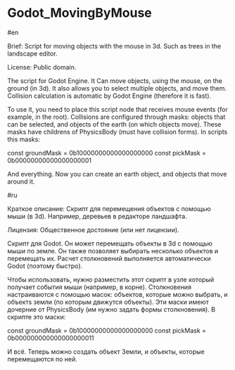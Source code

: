 # Godot_MovingByMouse

#en

Brief: Script for moving objects with the mouse in 3d. Such as trees in the landscape editor.

License: Public domain.

The script for Godot Engine. It Can move objects, using the mouse, on the ground (in 3d).
It also allows you to select multiple objects, and move them.
Collision calculation is automatic by Godot Engine (therefore it is fast).

To use it, you need to place this script node that receives mouse events (for example, in the root).
Collisions are configured through masks: objects that can be selected, and objects of the earth (on which objects move). 
These masks have childrens of PhysicsBody (must have collision forms). In scripts this masks:

const groundMask = 0b10000000000000000000
const pickMask = 0b00000000000000000001

And everything. Now you can create an earth object, and objects that move around it.




#ru

Краткое описание: Скрипт для перемещения объектов с помощью мыши (в 3d). Например, деревьев в редакторе ландшафта.

Лицензия: Общественное достояние (или нет лицензии).

Скрипт для Godot. Он может перемещать объекты в 3d с помощью мыши по земле.
Он также позволяет выбирать несколько объектов и перемещать их.
Расчет столкновений выполняется автоматически Godot (поэтому быстро).

Чтобы использовать, нужно разместить этот скрипт в узле который получает события мыши (например, в корне).
Столкновения настраиваются с помощью масок: объектов, которые можно выбрать, и объектs земли (по которым движутся объекты).
Эти маски имеют дочерние от PhysicsBody (им нужно задать формы столкновения). В скрипте это маски:

const groundMask = 0b10000000000000000000
const pickMask = 0b000000000000000000011

И всё. Теперь можно создать объект Земли, и объекты, которые перемещаются по ней.
